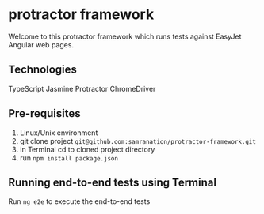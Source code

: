 # protractor framework

Welcome to this protractor framework which runs tests against EasyJet Angular web pages.

## Technologies 

TypeScript
Jasmine
Protractor
ChromeDriver

## Pre-requisites

1. Linux/Unix environment
2. git clone project `git@github.com:samranation/protractor-framework.git`
3. in Terminal cd to cloned project directory
4. run `npm install package.json`

## Running end-to-end tests using Terminal
 
Run `ng e2e` to execute the end-to-end tests
 
